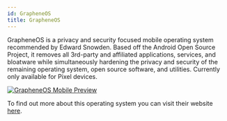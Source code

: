 ```yaml
---
id: GrapheneOS
title: GrapheneOS
---
```


GrapheneOS is a privacy and security focused mobile operating system recommended by Edward Snowden. Based off the Android Open Source Project, it removes all 3rd-party and affiliated applications, services, and bloatware while simultaneously hardening the privacy and security of the remaining operating system, open source software, and utilities. Currently only available for Pixel devices.

[<img alt="GrapheneOS Mobile Preview" src="/img/GrapheneOS.jpeg" />](https://grapheneos.org/)

To find out more about this operating system you can visit their website [here](https://grapheneos.org/).
